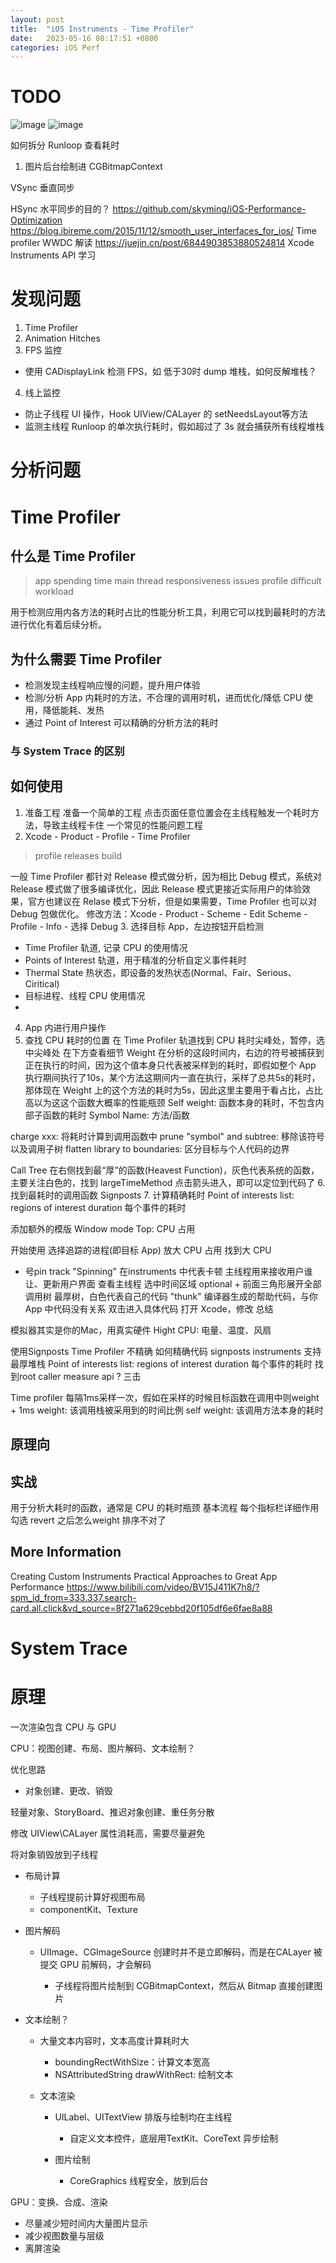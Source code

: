 ```yaml
---
layout: post
title:  "iOS Instruments - Time Profiler"
date:   2023-05-16 08:17:51 +0800
categories: iOS Perf
---
```


# TODO
![image](/assets/imgs/time_profiler_start.png)
![image](time_profiler_start.png)

如何拆分 Runloop 查看耗时

1.  图片后台绘制进 CGBitmapContext

VSync 垂直同步

HSync 水平同步的目的？
https://github.com/skyming/iOS-Performance-Optimization
<https://blog.ibireme.com/2015/11/12/smooth_user_interfaces_for_ios/>
Time profiler WWDC 解读 https://juejin.cn/post/6844903853880524814
Xcode Instruments API 学习
# 发现问题
1. Time Profiler
2. Animation Hitches
3. FPS 监控
- 使用 CADisplayLink 检测 FPS，如 低于30时 dump 堆栈，如何反解堆栈？
4. 线上监控
- 防止子线程 UI 操作，Hook UIView/CALayer 的 setNeedsLayout等方法
- 监测主线程 Runloop 的单次执行耗时，假如超过了 3s 就会捕获所有线程堆栈


# 分析问题

# Time Profiler
## 什么是 Time Profiler
> app spending time
> main thread responsiveness issues
> profile difficult workload

用于检测应用内各方法的耗时占比的性能分析工具，利用它可以找到最耗时的方法进行优化有着后续分析。

## 为什么需要 Time Profiler
- 检测发现主线程响应慢的问题，提升用户体验
- 检测/分析 App 内耗时的方法，不合理的调用时机，进而优化/降低 CPU 使用，降低能耗、发热 
- 通过 Point of Interest 可以精确的分析方法的耗时

### 与 System Trace 的区别

## 如何使用
1. 准备工程
准备一个简单的工程
点击页面任意位置会在主线程触发一个耗时方法，导致主线程卡住
一个常见的性能问题工程
2. Xcode - Product - Profile - Time Profiler
> profile releases build

一般 Time Profiler 都针对 Release 模式做分析，因为相比 Debug 模式，系统对 Release 模式做了很多编译优化，因此 Release 模式更接近实际用户的体验效果，官方也建议在 Relase 模式下分析，但是如果需要，Time Profiler 也可以对 Debug 包做优化。
修改方法：Xcode - Product - Scheme - Edit Scheme - Profile - Info - 选择 Debug
3. 选择目标 App，左边按钮开启检测
  - Time Profiler 轨道, 记录 CPU 的使用情况
  - Points of Interest 轨道，用于精准的分析自定义事件耗时
  - Thermal State 热状态，即设备的发热状态(Normal、Fair、Serious、Ciritical)
  - 目标进程、线程 CPU 使用情况
  - 
4. App 内进行用户操作
5. 查找 CPU 耗时的位置
在 Time Profiler 轨道找到 CPU 耗时尖峰处，暂停，选中尖峰处
在下方查看细节
Weight 在分析的这段时间内，右边的符号被捕获到正在执行的时间，因为这个值本身只代表被采样到的耗时，即假如整个 App 执行期间执行了10s，某个方法这期间内一直在执行，采样了总共5s的耗时，那体现在 Weight 上的这个方法的耗时为5s，因此这里主要用于看占比，占比高以为这这个函数大概率的性能瓶颈
Self weight: 函数本身的耗时，不包含内部子函数的耗时
Symbol Name: 方法/函数

charge xxx: 将耗时计算到调用函数中
prune "symbol" and subtree: 移除该符号以及调用子树
flatten library to boundaries: 区分目标与个人代码的边界

Call Tree
在右侧找到最“厚”的函数(Heavest Function)，灰色代表系统的函数，主要关注白色的，找到 largeTimeMethod
点击箭头进入，即可以定位到代码了
6. 找到最耗时的调用函数
Signposts
7. 计算精确耗时
Point of interests 
list: regions of interest
duration 每个事件的耗时

添加额外的模版
Window mode
Top: CPU 占用

开始使用
选择追踪的进程(即目标 App)
放大
CPU 占用
找到大 CPU
+ 号pin track
"Spinning" 在instruments 中代表卡顿
主线程用来接收用户谁让、更新用户界面
查看主线程
选中时间区域
optional + 前面三角形展开全部调用树
最厚树，白色代表自己的代码
"thunk" 编译器生成的帮助代码，与你App 中代码没有关系
双击进入具体代码
打开 Xcode，修改
总结

模拟器其实是你的Mac，用真实硬件
Hight CPU: 电量、温度、风扇

使用Signposts
Time Profiler 不精确
如何精确代码
signposts
instruments 支持
最厚堆栈
Point of interests 
list: regions of interest
duration 每个事件的耗时
找到root caller
measure api ?
三击



Time profiler 每隔1ms采样一次，假如在采样的时候目标函数在调用中则weight + 1ms
weight: 该调用栈被采用到的时间比例
self weight: 该调用方法本身的耗时

## 原理向
## 实战
用于分析大耗时的函数，通常是 CPU 的耗时瓶颈
基本流程
每个指标栏详细作用
勾选 revert 之后怎么weight 排序不对了


## More Information
Creating Custom Instruments
Practical Approaches to Great App Performance
https://www.bilibili.com/video/BV15J411K7h8/?spm_id_from=333.337.search-card.all.click&vd_source=8f271a629cebbd20f105df6e6fae8a88

# System Trace

# 原理
一次渲染包含 CPU 与 GPU

CPU：视图创建、布局、图片解码、文本绘制？

优化思路

*   对象创建、更改、销毁

轻量对象、StoryBoard、推迟对象创建、重任务分散

修改 UIView\CALayer 属性消耗高，需要尽量避免

将对象销毁放到子线程

*   布局计算

    *   子线程提前计算好视图布局
    *   componentKit、Texture
*   图片解码

    *   UIImage、CGImageSource 创建时并不是立即解码，而是在CALayer 被提交 GPU 前解码，才会解码

        *   子线程将图片绘制到 CGBitmapContext，然后从 Bitmap 直接创建图片
*   文本绘制？

    *   大量文本内容时，文本高度计算耗时大

        *   boundingRectWithSize：计算文本宽高
        *   NSAttributedString drawWithRect: 绘制文本
    *   文本渲染

        *   UILabel、UITextView 排版与绘制均在主线程

            *   自定义文本控件，底层用TextKit、CoreText 异步绘制
        *   图片绘制

            *   CoreGraphics 线程安全，放到后台

&#x20;GPU：变换、合成、渲染

*   尽量减少短时间内大量图片显示
*   减少视图数量与层级
*   离屏渲染



